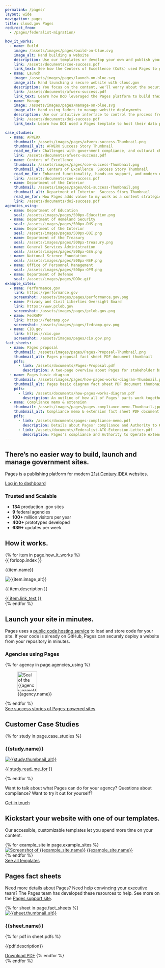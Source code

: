 ```yaml
---
permalink: /pages/
layout: wide
navigation: pages
title: cloud.gov Pages
redirect_from:
  - /pages/federalist-migration/

how_it_works:
  - name: Build
    image: /assets/images/pages/build-on-blue.svg
    image_alt: Hand building a website
    description: Use our templates or develop your own and publish your web page right away.
    link: /assets/documents/coe-success.pdf
    link_text: See how the Centers of Excellence (CoEs) used Pages to get new pages up quickly
  - name: Launch
    image: /assets/images/pages/launch-on-blue.svg
    image_alt: Hand launching a secure website with cloud.gov
    description: You focus on the content, we'll worry about the security, compliance, and deployment.
    link: /assets/documents/afwerx-success.pdf
    link_text: Learn how DoD leveraged the Pages platform to build their own template designs
  - name: Manage
    image: /assets/images/pages/manage-on-blue.svg
    image_alt: Hand using faders to manage website deployments
    description: Use our intuitive interface to control the process from start to finish.
    link: /assets/documents/doi-success.pdf
    link_text: Learn how DOI used a Pages template to host their data projects

case_studies:
  - name: AFWERX
    thumbnail: /assets/images/pages/afwerx-success-Thumbnail.png
    thumbnail_alt: AFWERX Success Story Thumbnail
    read_me_for: Challenges with government compliance, and cultural challenges switching to Cloud solutions
    link: /assets/documents/afwerx-success.pdf
  - name: Centers of Excellence
    thumbnail: /assets/images/pages/coe-success-Thumbnail.png
    thumbnail_alt: Centers of Excellence  Success Story Thumbnail
    read_me_for: Enhanced functionality, hands-on support, and modern design
    link: /assets/documents/coe-success.pdf
  - name: Department of the Interior
    thumbnail: /assets/images/pages/doi-success-Thumbnail.png
    thumbnail_alt: Department of Interior  Success Story Thumbnail
    read_me_for: How Pages adds value to my work as a content strategist
    link: /assets/documents/doi-success.pdf
agencies_using:
  - name: Department of Education
    seal: /assets/images/pages/500px-Education.png
  - name: Department of Homeland Security
    seal: /assets/images/pages/500px-DHS.png
  - name: Department of the Interior
    seal: /assets/images/pages/500px-DOI.png
  - name: Department of the Treasury
    seal: /assets/images/pages/500px-treasury.png
  - name: General Services Administration
    seal: /assets/images/pages/500px-GSA.png
  - name: National Science Foundation
    seal: /assets/images/pages/500px-NSF.png
  - name: Office of Personnel Management
    seal: /assets/images/pages/500px-OPM.png
  - name: Department of Defense
    seal: /assets/images/pages/DODc.gif
example_sites:
  - name: Performance.gov
    link: https://performance.gov
    screenshot: /assets/images/pages/performance.gov.png
  - name: Privacy and Civil Liberties Oversight Board
    link: https://www.pclob.gov
    screenshot: /assets/images/pages/pclob.gov.png
  - name: FedRAMP
    link: https://fedramp.gov
    screenshot: /assets/images/pages/fedramp.gov.png
  - name: CIO.gov
    link: https://cio.gov
    screenshot: /assets/images/pages/cio.gov.png
fact_sheets:
  - name: Pages proposal
    thumbnail: /assets/images/pages/Pages-Proposal-Thumbnail.png
    thumbnail_alt: Pages proposal fact sheet PDF document thumbnail
    pdfs:
      - link: /assets/documents/Pages-Proposal.pdf
        description: A two-page overview about Pages for stakeholder briefings
  - name: Pages basic diagram
    thumbnail: /assets/images/pages/how-pages-works-diagram-Thumbnail.png
    thumbnail_alt: Pages basic diagram fact sheet PDF document thumbnail
    pdfs:
      - link: /assets/documents/how-pages-works-diagram.pdf
        description: An outline of how all of Pages' parts work together.
  - name: Compliance memo & extension
    thumbnail: /assets/images/pages/pages-compliance-memo-Thumbnail.jpg
    thumbnail_alt: Compliance memo & extension fact sheet PDF document thumbnail
    pdfs:
      - link: /assets/documents/pages-compliance-memo.pdf
        description: Details about Pages' compliance and Authority to Operate.
      - link: /assets/documents/Federalist-ATO-Extension-Letter.pdf
        description: Pages's compliance and Authority to Operate extension.
---
```


<section class="usa-section">
  <div class="grid-container maxw-desktop">
    <div class="grid-row grid-gap">
      <div class="tablet:grid-col-7">
        <h1 class="font-heading-3xl">There’s no easier way to build, launch and manage government sites.</h1>
        <p class="usa-intro">
          Pages is a publishing platform for modern <a href="{{site.baseurl}}{% link _pages/pages/documentation/21st-century-idea.md %}">21st Century IDEA</a> websites.
        </p>
        <p class="padding-bottom-4">
          <a class="usa-button usa-button--big" href="https://pages.cloud.gov">Log in to dashboard</a>
        </p>
      </div>
      <div class="tablet:grid-col-4 tablet:grid-offset-1 usa-prose padding-5">
          <h3>Trusted and Scalable</h3>
          <ul class="margin-left-1">
            <li><b>134</b> production .gov sites</li>
            <li><b>9</b> federal agencies</li>
            <li><b>100+</b> million visitors per year</li>
            <li><b>400+</b> prototypes developed</li>
            <li><b>639+</b> updates per week</li>
          </ul>
      </div>
    </div>
  </div>
</section>

<section class="usa-graphic-list usa-section usa-section--dark">
<div class="grid-container maxw-desktop">
  <a name="How it works"></a>
  <div class="grid-row grid-gap">
    <h2>How it works.</h2>
  </div>
  <div class="grid-row grid-gap-lg">
    {% for item in page.how_it_works %}
      <div class="tablet:grid-col-4 margin-y-4">
        <div class="font-sans-sm text-heavy text-center"><span class="bg-primary display-inline-block padding-1 height-5 width-5 radius-pill">{{ forloop.index }}</span></div>
        <p class="font-sans-lg text-uppercase text-center">
          {{item.name}}
        </p>
        <img class="display-block margin-x-auto" src="{{site.baseurl}}{{item.image}}" alt="{{item.image_alt}}">
        <div class="padding-x-2">
          <p class="font-sans-xs line-height-sans-3">{{ item.description }}</p>
          <a class="display-block font-sans-3xs line-height-sans-4" href="{{site.baseurl}}{{item.link}}">{{ item.link_text }}</a>
        </div>
      </div>
    {% endfor %}
    </div>
  </div>
</section>

<section class="usa-section margin-y-8">
  <div class="grid-container maxw-desktop usa-prose">
      <h2>Launch your site in minutes.</h2>
      <a name="Customers"></a>
      <p>
        Pages uses a <a href="https://github.com/">public code hosting service</a> to load and store code for your site. If your code is already on GitHub, Pages can securely deploy a website from your repository in minutes.
      </p>
      <h3>Agencies using Pages</h3>
    <div class="grid-row grid-gap margin-bottom-3">
      {% for agency in page.agencies_using %}
      <div class="tablet:grid-col-3 text-center">
        <figure class="margin-0 padding-2">
          <img src="{{site.baseurl}}{{agency.seal}}" alt="Seal of the {{agency.name}}" height="64" width="64">
          <figcaption>{{agency.name}}</figcaption>
        </figure>
      </div>
      {% endfor %}
    </div>
    <a class="cg-arrow" href="{{site.baseurl}}/pages/success-stories/">See success stories of Pages-powered sites</a>
  </div>
</section>

<section class="usa-section margin-y-8">
  <div class="grid-container maxw-desktop">
    <h2>Customer Case Studies</h2>
    <a name="Case Studies"></a>
    <div class="grid-row grid-gap-lg">
      {% for study in page.case_studies %}
      <div class="tablet:grid-col-4 bar-top">
          <h3>{{study.name}}</h3>
          <a class="display-block border-1px border-base-lighter margin-y-2" href="{{site.baseurl}}{{study.link}}"><img class="display-block" src="{{site.baseurl}}{{study.thumbnail}}" alt="{{study.thumbnail_alt}}"></a>
          <p>
            <a href="{{site.baseurl}}{{study.link}}">{{ study.read_me_for }}</a>
          </p>
      </div>
      {% endfor %}
    </div>
  </div>
</section>

<section class="usa-section bg-accent-warm-light">
  <div class="grid-container maxw-desktop">
    <div class="grid-row">
      <div class="tablet:grid-col">
        <p class="usa-intro tablet:grid-col-10">
          Want to talk about what Pages can do for your agency? Questions about compliance? Want to try it out for yourself?
        </p>
        <p><a class="usa-button usa-button--big" href="{{site.baseurl}}/pages/contact/">Get in touch</a></p>
      </div>
    </div>
  </div>
</section>

<section class="usa-section margin-y-8">
  <div class="grid-container maxw-desktop usa-prose">
    <div class="grid-row">
      <h2>Kickstart your website with one of our templates.</h2>
      <p>
        Our accessible, customizable templates let you spend more time on your content.
      </p>
    </div>
    <div class="grid-row grid-gap margin-bottom-2">
    {% for example_site in page.example_sites %}
      <div class="tablet:grid-col-6 padding-2 text-center">
        <a class="border border-base-lighter display-block margin-bottom-1" href="{{example_site.link}}"><img class="display-block" src="{{site.baseurl}}{{example_site.screenshot}}" alt="Screenshot of {{example_site.name}}"></a>
        <a href="{{example_site.link}}">{{example_site.name}}</a>
      </div>
    {% endfor %}
    </div>
    <div class="grid-row">
      <a class="cg-arrow" href="{{site.baseurl}}/pages/documentation/templates/">See all templates</a>
    </div>
  </div>
</section>

<section class="usa-section margin-y-8">
  <div class="grid-container maxw-desktop usa-prose">
    <div class="grid-row">
      <h2>Pages fact sheets</h2>
      <p>
        Need more details about Pages? Need help convincing your executive team? The Pages team has developed these resources to help. See more on the <a href="{{site.baseurl}}/pages/documentation/">Pages support site</a>.
      </p>
    </div>
    <div class="grid-row grid-gap">
      {% for sheet in page.fact_sheets %}
      <div class="tablet:grid-col-4 bar-top">
        <div class="padding-2">
          <a href="{{site.baseurl}}{{sheet.pdfs[0].link}}" class="display-block margin-bottom-2"><img class="border border-base-lighter display-block" src="{{site.baseurl}}{{sheet.thumbnail}}" alt="{{sheet.thumbnail_alt}}"></a>
          <h3>{{sheet.name}}</h3>
          {% for pdf in sheet.pdfs %}
          <p>
            {{pdf.description}}
          </p>
          <a class="cg-arrow" href="{{site.baseurl}}{{pdf.link}}">Download PDF</a>
          {% endfor %}
        </div>
      </div>
      {% endfor %}
    </div>
  </div>
</section>


<script>

  if (location.search === "?b") {
    document.querySelector('#main-content > .usa-section:first-child').classList.add('usa-section--dark');
    document.querySelector('#main-content > .usa-section:nth-child(2)').classList.remove('usa-section--dark');
    document.querySelectorAll('.bg-primary.radius-pill').forEach(function(el) {
      el.classList.add('text-white');
    });

    document.querySelectorAll('img[src*="-on-blue.svg"]').forEach(function(el) {
      el.src = el.src.replace(/-on-blue/, '-on-white');
    });


    document.querySelectorAll('#main-content > .usa-section:nth-child(2) a[href]:not(.anchorjs-link)').forEach(function(el) {
      el.classList.add('cg-arrow');
    });
  } else if (location.search === '?c') {
      document.querySelector('#main-content > .usa-section:first-child').classList.add('usa-section--dark');
      document.querySelector('#main-content > .usa-section:nth-child(2)').classList.remove('usa-section--dark');
      document.querySelector('#main-content > .usa-section:nth-child(2)').classList.add('usa-section--light');
      document.querySelectorAll('.bg-primary.radius-pill').forEach(function(el) {
        el.classList.add('text-white');
      });

      document.querySelectorAll('img[src*="-on-blue.svg"]').forEach(function(el) {
        el.src = el.src.replace(/-on-blue/, '-on-white');
      });

      document.querySelectorAll('#main-content > .usa-section:nth-child(2) a[href]:not(.anchorjs-link)').forEach(function(el) {
        el.classList.add('cg-arrow');
      });

  }

</script>

